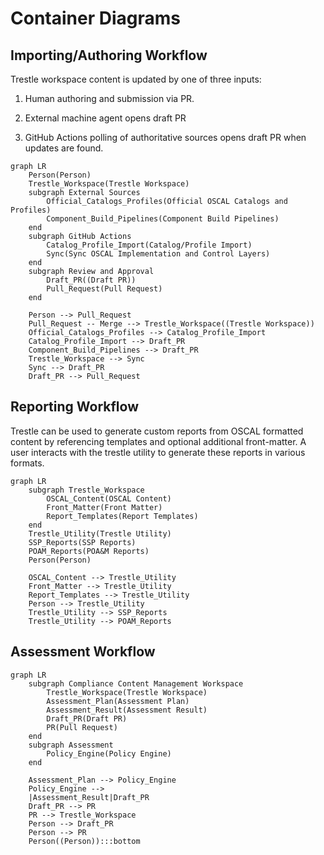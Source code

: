 # Container Diagrams

## Importing/Authoring Workflow

Trestle workspace content is updated by one of three inputs:

1. Human authoring and submission via PR. 

2. External machine agent opens draft PR

3. GitHub Actions polling of authoritative sources opens draft PR when updates are found. 

```mermaid
graph LR
    Person(Person)
    Trestle_Workspace(Trestle Workspace)
    subgraph External Sources
        Official_Catalogs_Profiles(Official OSCAL Catalogs and Profiles)
        Component_Build_Pipelines(Component Build Pipelines)
    end
    subgraph GitHub Actions
        Catalog_Profile_Import(Catalog/Profile Import)
        Sync(Sync OSCAL Implementation and Control Layers)
    end
    subgraph Review and Approval
        Draft_PR((Draft PR))
        Pull_Request(Pull Request)
    end
    
    Person --> Pull_Request
    Pull_Request -- Merge --> Trestle_Workspace((Trestle Workspace))
    Official_Catalogs_Profiles --> Catalog_Profile_Import
    Catalog_Profile_Import --> Draft_PR
    Component_Build_Pipelines --> Draft_PR
    Trestle_Workspace --> Sync
    Sync --> Draft_PR
    Draft_PR --> Pull_Request
```

## Reporting Workflow

Trestle can be used to generate custom reports from OSCAL formatted content by referencing templates and optional additional front-matter. A user interacts with the trestle utility to generate these reports in various formats. 

```mermaid
graph LR
    subgraph Trestle_Workspace
        OSCAL_Content(OSCAL Content)
        Front_Matter(Front Matter)
        Report_Templates(Report Templates)
    end
    Trestle_Utility(Trestle Utility)
    SSP_Reports(SSP Reports)
    POAM_Reports(POA&M Reports)
    Person(Person)
    
    OSCAL_Content --> Trestle_Utility
    Front_Matter --> Trestle_Utility
    Report_Templates --> Trestle_Utility
    Person --> Trestle_Utility
    Trestle_Utility --> SSP_Reports
    Trestle_Utility --> POAM_Reports
```

## Assessment Workflow

```mermaid
graph LR
    subgraph Compliance Content Management Workspace
        Trestle_Workspace(Trestle Workspace)
        Assessment_Plan(Assessment Plan)
        Assessment_Result(Assessment Result)
        Draft_PR(Draft PR)
        PR(Pull Request)
    end
    subgraph Assessment
        Policy_Engine(Policy Engine)
    end
    
    Assessment_Plan --> Policy_Engine
    Policy_Engine -->
    |Assessment_Result|Draft_PR
    Draft_PR --> PR
    PR --> Trestle_Workspace
    Person --> Draft_PR
    Person --> PR
    Person((Person)):::bottom
```